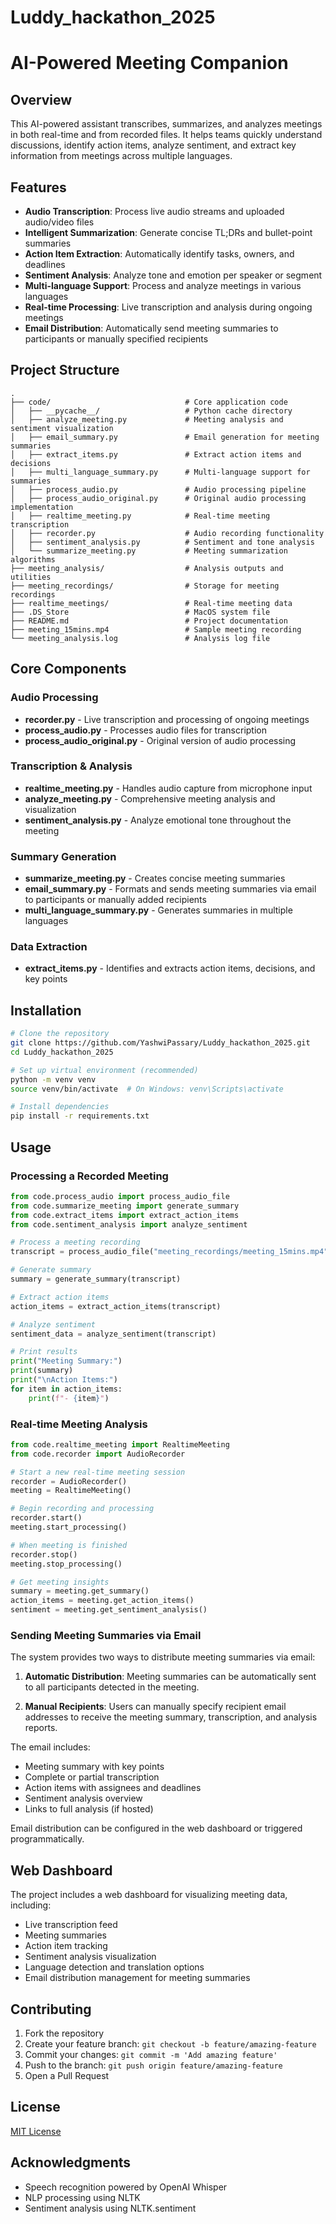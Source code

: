 # Luddy_hackathon_2025
# AI-Powered Meeting Companion

## Overview
This AI-powered assistant transcribes, summarizes, and analyzes meetings in both real-time and from recorded files. It helps teams quickly understand discussions, identify action items, analyze sentiment, and extract key information from meetings across multiple languages.

## Features
- **Audio Transcription**: Process live audio streams and uploaded audio/video files
- **Intelligent Summarization**: Generate concise TL;DRs and bullet-point summaries
- **Action Item Extraction**: Automatically identify tasks, owners, and deadlines
- **Sentiment Analysis**: Analyze tone and emotion per speaker or segment
- **Multi-language Support**: Process and analyze meetings in various languages
- **Real-time Processing**: Live transcription and analysis during ongoing meetings
- **Email Distribution**: Automatically send meeting summaries to participants or manually specified recipients

## Project Structure

```
.
├── code/                              # Core application code
│   ├── __pycache__/                   # Python cache directory
│   ├── analyze_meeting.py             # Meeting analysis and sentiment visualization
│   ├── email_summary.py               # Email generation for meeting summaries
│   ├── extract_items.py               # Extract action items and decisions
│   ├── multi_language_summary.py      # Multi-language support for summaries
│   ├── process_audio.py               # Audio processing pipeline
│   ├── process_audio_original.py      # Original audio processing implementation
│   ├── realtime_meeting.py            # Real-time meeting transcription
│   ├── recorder.py                    # Audio recording functionality
│   ├── sentiment_analysis.py          # Sentiment and tone analysis
│   └── summarize_meeting.py           # Meeting summarization algorithms
├── meeting_analysis/                  # Analysis outputs and utilities
├── meeting_recordings/                # Storage for meeting recordings
├── realtime_meetings/                 # Real-time meeting data
├── .DS_Store                          # MacOS system file
├── README.md                          # Project documentation
├── meeting_15mins.mp4                 # Sample meeting recording
└── meeting_analysis.log               # Analysis log file
```

## Core Components

### Audio Processing
- **recorder.py** -  Live transcription and processing of ongoing meetings
- **process_audio.py** - Processes audio files for transcription
- **process_audio_original.py** - Original version of audio processing

### Transcription & Analysis
- **realtime_meeting.py** - Handles audio capture from microphone input
- **analyze_meeting.py** - Comprehensive meeting analysis and visualization
- **sentiment_analysis.py** - Analyze emotional tone throughout the meeting

### Summary Generation
- **summarize_meeting.py** - Creates concise meeting summaries
- **email_summary.py** - Formats and sends meeting summaries via email to participants or manually added recipients
- **multi_language_summary.py** - Generates summaries in multiple languages

### Data Extraction
- **extract_items.py** - Identifies and extracts action items, decisions, and key points

## Installation

```bash
# Clone the repository
git clone https://github.com/YashwiPassary/Luddy_hackathon_2025.git
cd Luddy_hackathon_2025

# Set up virtual environment (recommended)
python -m venv venv
source venv/bin/activate  # On Windows: venv\Scripts\activate

# Install dependencies
pip install -r requirements.txt
```

## Usage

### Processing a Recorded Meeting
```python
from code.process_audio import process_audio_file
from code.summarize_meeting import generate_summary
from code.extract_items import extract_action_items
from code.sentiment_analysis import analyze_sentiment

# Process a meeting recording
transcript = process_audio_file("meeting_recordings/meeting_15mins.mp4")

# Generate summary
summary = generate_summary(transcript)

# Extract action items
action_items = extract_action_items(transcript)

# Analyze sentiment
sentiment_data = analyze_sentiment(transcript)

# Print results
print("Meeting Summary:")
print(summary)
print("\nAction Items:")
for item in action_items:
    print(f"- {item}")
```

### Real-time Meeting Analysis
```python
from code.realtime_meeting import RealtimeMeeting
from code.recorder import AudioRecorder

# Start a new real-time meeting session
recorder = AudioRecorder()
meeting = RealtimeMeeting()

# Begin recording and processing
recorder.start()
meeting.start_processing()

# When meeting is finished
recorder.stop()
meeting.stop_processing()

# Get meeting insights
summary = meeting.get_summary()
action_items = meeting.get_action_items()
sentiment = meeting.get_sentiment_analysis()
```

### Sending Meeting Summaries via Email
The system provides two ways to distribute meeting summaries via email:

1. **Automatic Distribution**: Meeting summaries can be automatically sent to all participants detected in the meeting.
   
2. **Manual Recipients**: Users can manually specify recipient email addresses to receive the meeting summary, transcription, and analysis reports.

The email includes:
- Meeting summary with key points
- Complete or partial transcription
- Action items with assignees and deadlines
- Sentiment analysis overview
- Links to full analysis (if hosted)

Email distribution can be configured in the web dashboard or triggered programmatically.

## Web Dashboard

The project includes a web dashboard for visualizing meeting data, including:
- Live transcription feed
- Meeting summaries
- Action item tracking
- Sentiment analysis visualization
- Language detection and translation options
- Email distribution management for meeting summaries

## Contributing

1. Fork the repository
2. Create your feature branch: `git checkout -b feature/amazing-feature`
3. Commit your changes: `git commit -m 'Add amazing feature'`
4. Push to the branch: `git push origin feature/amazing-feature`
5. Open a Pull Request

## License

[MIT License](LICENSE)

## Acknowledgments

- Speech recognition powered by OpenAI Whisper
- NLP processing using NLTK
- Sentiment analysis using NLTK.sentiment
